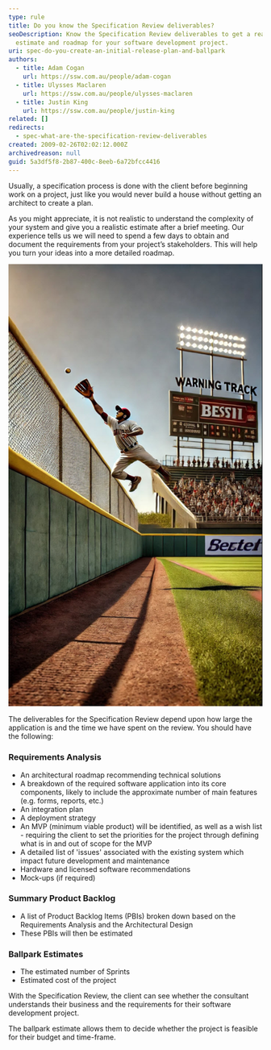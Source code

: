 ```yaml
---
type: rule
title: Do you know the Specification Review deliverables?
seoDescription: Know the Specification Review deliverables to get a realistic
  estimate and roadmap for your software development project.
uri: spec-do-you-create-an-initial-release-plan-and-ballpark
authors:
  - title: Adam Cogan
    url: https://ssw.com.au/people/adam-cogan
  - title: Ulysses Maclaren
    url: https://ssw.com.au/people/ulysses-maclaren
  - title: Justin King
    url: https://ssw.com.au/people/justin-king
related: []
redirects:
  - spec-what-are-the-specification-review-deliverables
created: 2009-02-26T02:02:12.000Z
archivedreason: null
guid: 5a3df5f8-2b87-400c-8eeb-6a72bfcc4416
---
```

Usually, a specification process is done with the client before beginning work on a project, just like you would never build a house without getting an architect to create a plan.

As you might appreciate, it is not realistic to understand the complexity of your system and give you a realistic estimate after a brief meeting. Our experience tells us we will need to spend a few days to obtain and document the requirements from your project’s stakeholders. This will help you turn your ideas into a more detailed roadmap.

<!--endintro-->

![Figure: Remember... a batter aims to hit the ball way out of the ballpark. Don't set an indefensible boundary too early by estimating too small](baseballer.jpg)

The deliverables for the Specification Review depend upon how large the application is and the time we have spent on the review. You should have the following:

### Requirements Analysis

* An architectural roadmap recommending technical solutions
* A breakdown of the required software application into its core components, likely to include the approximate number of main features (e.g. forms, reports, etc.)
* An integration plan
* A deployment strategy
* An MVP (minimum viable product) will be identified, as well as a wish list - requiring the client to set the priorities for the project through defining what is in and out of scope for the MVP
* A detailed list of 'issues' associated with the existing system which impact future development and maintenance
* Hardware and licensed software recommendations
* Mock-ups (if required)

### Summary Product Backlog

* A list of Product Backlog Items (PBIs) broken down based on the Requirements Analysis and the Architectural Design
* These PBIs will then be estimated

### Ballpark Estimates

* The estimated number of Sprints
* Estimated cost of the project

With the Specification Review, the client can see whether the consultant understands their business and the requirements for their software development project.

The ballpark estimate allows them to decide whether the project is feasible for their budget and time-frame.
